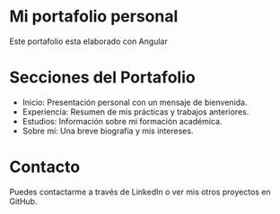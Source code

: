 # Mi portafolio personal

Este portafolio esta elaborado con Angular

# Secciones del Portafolio

- Inicio: Presentación personal con un mensaje de bienvenida.
- Experiencia: Resumen de mis prácticas y trabajos anteriores.
- Estudios: Información sobre mi formación académica.
- Sobre mí: Una breve biografía y mis intereses.

# Contacto

Puedes contactarme a través de LinkedIn o ver mis otros proyectos en GitHub.
